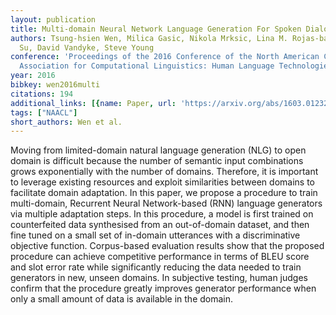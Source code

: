 ```yaml
---
layout: publication
title: Multi-domain Neural Network Language Generation For Spoken Dialogue Systems
authors: Tsung-hsien Wen, Milica Gasic, Nikola Mrksic, Lina M. Rojas-barahona, Pei-hao
  Su, David Vandyke, Steve Young
conference: 'Proceedings of the 2016 Conference of the North American Chapter of the
  Association for Computational Linguistics: Human Language Technologies'
year: 2016
bibkey: wen2016multi
citations: 194
additional_links: [{name: Paper, url: 'https://arxiv.org/abs/1603.01232'}]
tags: ["NAACL"]
short_authors: Wen et al.
---
```

Moving from limited-domain natural language generation (NLG) to open domain
is difficult because the number of semantic input combinations grows
exponentially with the number of domains. Therefore, it is important to
leverage existing resources and exploit similarities between domains to
facilitate domain adaptation. In this paper, we propose a procedure to train
multi-domain, Recurrent Neural Network-based (RNN) language generators via
multiple adaptation steps. In this procedure, a model is first trained on
counterfeited data synthesised from an out-of-domain dataset, and then fine
tuned on a small set of in-domain utterances with a discriminative objective
function. Corpus-based evaluation results show that the proposed procedure can
achieve competitive performance in terms of BLEU score and slot error rate
while significantly reducing the data needed to train generators in new, unseen
domains. In subjective testing, human judges confirm that the procedure greatly
improves generator performance when only a small amount of data is available in
the domain.